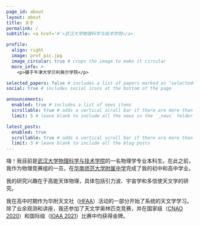 ```yaml
---
page_id: about
layout: about
title: 关于
permalink: /
subtitle: <a href='#'>武汉大学物理科学与技术学院</a>. 

profile:
  align: right
  image: prof_pic.jpg
  image_circular: true # crops the image to make it circular
  more_info: >
    <p>摄于牛津大学贝利奥尔学院</p>

selected_papers: false # includes a list of papers marked as "selected={true}"
social: true # includes social icons at the bottom of the page

announcements:
  enabled: true # includes a list of news items
  scrollable: true # adds a vertical scroll bar if there are more than 3 news items
  limit: 5 # leave blank to include all the news in the `_news` folder

latest_posts:
  enabled: true
  scrollable: true # adds a vertical scroll bar if there are more than 3 new posts items
  limit: 3 # leave blank to include all the blog posts
---
```


嗨！我目前是[武汉大学](https://whu.edu.cn)[物理科学与技术学院](http://physics.whu.edu.cn/)的一名物理学专业本科生。在此之前，我作为物理竞赛组的一员，在[华南师范大学附属中学](https://www.hsfz.net.cn/homepage/index.jsp)完成了我的初中和高中学业。

我的研究兴趣在于高能天体物理，具体包括引力波、宇宙学和多信使天文学的研究。

我在高中时期作为华附天文社（[HFAA](https://mp.weixin.qq.com/s/c_5QRKZvjZMZ0oLyByOj6A)）活动的一部分开始了系统的天文学学习。除了业余观测和讲座，我还参加了天文学奥林匹克竞赛，并在国家级（[CNAO 2020](https://mp.weixin.qq.com/s/PhGB4nSSOF43m1jnaHsBWQ)）和国际级（[IOAA 2021](https://web.archive.org/web/20211207205130/https://www.ioaa2021.com/)）比赛中均获得金牌。
